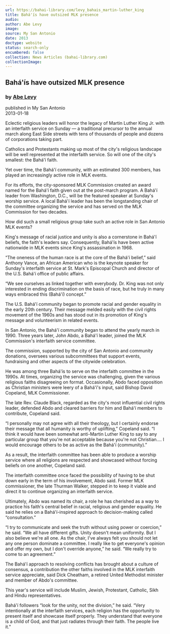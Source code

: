 ```yaml
---
url: https://bahai-library.com/levy_bahais_martin-luther_king
title: Bahá'ís have outsized MLK presence
audio: 
author: Abe Levy
image: 
source: My San Antonio
date: 2013
doctype: website
status: search-only
encumbered: false
collection: News Articles (bahai-library.com)
collectionImage: 
---
```



## Bahá'ís have outsized MLK presence

### by [Abe Levy](https://bahai-library.com/author/Abe+Levy)

published in My San Antonio  
2013-01-18


Eclectic religious leaders will honor the legacy of Martin Luther King Jr. with an interfaith service on Sunday — a traditional precursor to the annual march along East Side streets with tens of thousands of people and dozens of corporations taking part.  
  
Catholics and Protestants making up most of the city's religious landscape will be well represented at the interfaith service. So will one of the city's smallest: the Bahá'í faith.  
  
Yet over time, the Bahá'í community, with an estimated 300 members, has played an increasingly active role in MLK events.  
  
For its efforts, the city-sponsored MLK Commission created an award named for the Bahá'í faith given out at the post-march program. A Bahá'í leader from Washington, D.C., will be the featured speaker at Sunday's worship service. A local Bahá'í leader has been the longstanding chair of the committee organizing the service and has served on the MLK Commission for two decades.  
  
How did such a small religious group take such an active role in San Antonio MLK events?  
  
King's message of racial justice and unity is also a cornerstone in Bahá'í beliefs, the faith's leaders say. Consequently, Bahá'ís have been active nationwide in MLK events since King's assassination in 1968.  
  
“The oneness of the human race is at the core of the Bahá'í belief,” said Anthony Vance, an African American who is the keynote speaker for Sunday's interfaith service at St. Mark's Episcopal Church and director of the U.S. Bahá'í office of public affairs.  
  
“We see ourselves as linked together with everybody. Dr. King was not only interested in ending discrimination on the basis of race, but he truly in many ways embraced this (Bahá'í) concept.”  
  
The U.S. Bahá'í community began to promote racial and gender equality in the early 20th century. Their message melded easily with the civil rights movement of the 1960s and has stood out in its promotion of King's message and volunteerism in related events.  
  
In San Antonio, the Bahá'í community began to attend the yearly march in 1990. Three years later, John Abdo, a Bahá'í leader, joined the MLK Commission's interfaith service committee.  
  
The commission, supported by the city of San Antonio and community donations, oversees various subcommittees that support events, fundraising and other aspects of the citywide celebration.  
  
He was among three Bahá'ís to serve on the interfaith committee in the 1990s. At times, organizing the service was challenging, given the various religious faiths disagreeing on format. Occasionally, Abdo faced opposition as Christian ministers were leery of a Bahá'í's input, said Bishop David Copeland, MLK Commissioner.  
  
The late Rev. Claude Black, regarded as the city's most influential civil rights leader, defended Abdo and cleared barriers for him and Bahá'í members to contribute, Copeland said.  
  
“I personally may not agree with all their theology, but I certainly endorse their message that all humanity is worthy of uplifting,” Copeland said. “I think it would have been somewhat anti-Martin Luther King to say to any particular group that you're not acceptable because you're not Christian.... I would encourage others to be as active as the Bahá'í (community).”  
  
As a result, the interfaith committee has been able to produce a worship service where all religions are respected and showcased without forcing beliefs on one another, Copeland said.  
  
The interfaith committee once faced the possibility of having to be shut down early in the term of his involvement, Abdo said. Former MLK commissioner, the late Thurman Walker, stepped in to keep it viable and direct it to continue organizing an interfaith service.  
  
Ultimately, Abdo was named its chair, a role he has cherished as a way to practice his faith's central belief in racial, religious and gender equality. He said he relies on a Bahá'í-inspired approach to decision-making called “consultation.”  
  
“I try to communicate and seek the truth without using power or coercion,” he said. “We all have different gifts. Unity doesn't mean uniformity. But I also believe we're all one. As the chair, I've always felt you should not let any one person dominate a committee. I really like to get everyone's opinion and offer my own, but I don't override anyone,” he said. “We really try to come to an agreement.”  
  
The Bahá'í approach to resolving conflicts has brought about a culture of consensus, a contribution the other faiths involved in the MLK interfaith service appreciate, said Dick Cheatham, a retired United Methodist minister and member of Abdo's committee.  
  
This year's service will include Muslim, Jewish, Protestant, Catholic, Sikh and Hindu representatives.  
  
Bahá'í followers “look for the unity, not the division,” he said. “Very intentionally at the interfaith services, each religion has the opportunity to present itself and showcase itself properly. They understand that everyone is a child of God, and that just radiates through their faith. The people live it.”